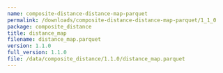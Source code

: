 ```yaml
---
name: composite-distance-distance-map-parquet
permalink: /downloads/composite-distance-distance-map-parquet/1_1_0
package: composite_distance
title: distance_map
filename: distance_map.parquet
version: 1.1.0
full_version: 1.1.0
file: /data/composite_distance/1.1.0/distance_map.parquet
---
```


